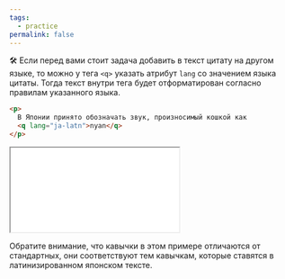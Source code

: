 ```yaml
---
tags:
  - practice
permalink: false
---
```


🛠 Если перед вами стоит задача добавить в текст цитату на другом языке, то можно у тега `<q>` указать атрибут `lang` со значением языка цитаты. Тогда текст внутри тега будет отформатирован согласно правилам указанного языка.

```html
<p>
  В Японии принято обозначать звук, произносимый кошкой как
  <q lang="ja-latn">nyan</q>
</p>
```

<iframe title="Nyan" src="demos/quote.html"></iframe>

Обратите внимание, что кавычки в этом примере отличаются от стандартных, они соответствуют тем кавычкам, которые ставятся в латинизированном японском тексте.

